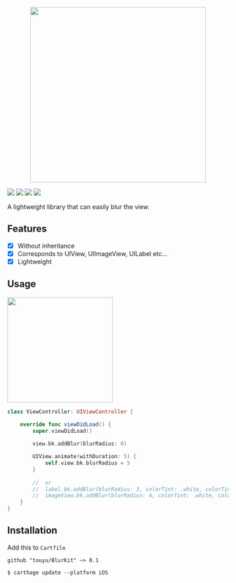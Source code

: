 <p align="center">
  <img src="https://raw.githubusercontent.com/touyu/BlurKit/docs/docs/BlurKit-Logo.png" width=400>
</p>

<a href="https://github.com/Carthage/Carthage/"><img src="https://img.shields.io/badge/Carthage-compatible-4BC51D.svg?style=flat"></a>
<img src="https://img.shields.io/badge/platforms-iOS-lightgrey.svg">
<img src="https://img.shields.io/badge/language-Swift%204.2-orange.svg">
<img src="https://img.shields.io/badge/license-MIT-blue.svg">

A lightweight library that can easily blur the view.

## Features
- [x] Without inheritance
- [x] Corresponds to UIView, UIImageView, UILabel etc...
- [x] Lightweight

## Usage

<img src="https://github.com/touyu/BlurKit/blob/docs/docs/blur.gif" width=240>

```swift
class ViewController: UIViewController {

    override func viewDidLoad() {
        super.viewDidLoad()
        
        view.bk.addBlur(blurRadius: 0)

        UIView.animate(withDuration: 5) {
            self.view.bk.blurRadius = 5
        }
        
        //  or
        //  label.bk.addBlur(blurRadius: 3, colorTint: .white, colorTintAlpha: 0.4)
        //  imageView.bk.addBlur(blurRadius: 4, colorTint: .white, colorTintAlpha: 0.2)
    }
}
```

## Installation
Add this to `Cartfile`
```
github "touyu/BlurKit" ~> 0.1
```
```
$ carthage update --platform iOS
```

